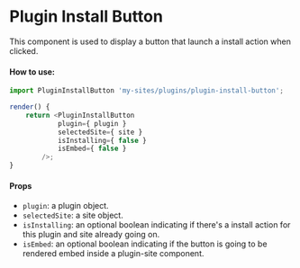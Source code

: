 Plugin Install Button
=====================

This component is used to display a button that launch a install action when clicked.

#### How to use:

```js
import PluginInstallButton 'my-sites/plugins/plugin-install-button';

render() {
    return <PluginInstallButton
            plugin={ plugin }
            selectedSite={ site }
            isInstalling={ false }
            isEmbed={ false }
        />;
}
```

#### Props

* `plugin`: a plugin object.
* `selectedSite`: a site object.
* `isInstalling`: an optional boolean indicating if there's a install action for this plugin and site already going on.
* `isEmbed`: an optional boolean indicating if the button is going to be rendered embed inside a plugin-site component.
